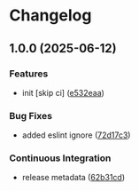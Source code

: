 # Changelog

## 1.0.0 (2025-06-12)


### Features

* init [skip ci] ([e532eaa](https://github.com/OGS-GmbH/ngx-http/commit/e532eaa2cdc5f21a4e5bc3054961b660beae7e38))


### Bug Fixes

* added eslint ignore ([72d17c3](https://github.com/OGS-GmbH/ngx-http/commit/72d17c3d95e74e0246d6bc9187b2da415dd91d4b))


### Continuous Integration

* release metadata ([62b31cd](https://github.com/OGS-GmbH/ngx-http/commit/62b31cde18e625a87b73aa1f8b60312ae5898ed4))
